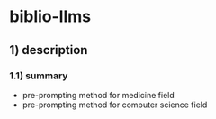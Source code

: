 # biblio-llms
## 1) description
### 1.1) summary
- pre-prompting method for medicine field
- pre-prompting method for computer science field
